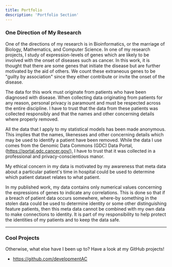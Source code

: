 ```yaml
---
title: Portfolio
description: 'Portfolio Section'
---
```


### One Direction of My Research

One of the directions of my research is in Bioinformatics, or the marriage of Biology, Mathematics, and Computer Science. In one of my research projects, I study of expression-levels of genes which are likely to be involved with the onset of diseases such as cancer. In this work, it is thought that there are some genes that initiate the disease but are further motivated by the aid of others. We count these extraneous genes to be "guilty by association" since they either contribute or invite the onset of the disease.

The data for this work must originate from patients who have been diagnosed with disease. When collecting data originating from patients for any reason, personal privacy is paramount and must be respected across the entire discipline. I have to trust that the data from these patients was collected responsibly and that the names and other concerning details where properly removed.

All the data that I apply to my statistical models has been made anonymous. This implies that the names, likenesses and other concerning details which may be used to identify a patient have been removed. While the data I use comes from the Genomic Data Commons (GDC) Data Portal, (https://portal.gdc.cancer.gov/), I have to trust that it was collected in a professional and privacy-conscientious manor.

My ethical concern in my data is motivated by my awareness that meta data about a particular patient's time in hospital could be used to determine which patient dataset relates to what patient.

In my published work, my data contains only numerical values concerning the expressions of genes to indicate any correlations. This is done so that if a breach of patient data occurs somewhere, where-by something in the stolen data could be used to determine identity or some other distinguishing feature patients, then this meta data cannot be combined with my own data to make connections to identity. It is part of my responsibility to help protect the identities of my patients and to keep the data safe.

---
### Cool Projects
Otherwise, what else have I been up to? Have a look at my GitHub projects!
+ https://github.com/developmentAC

